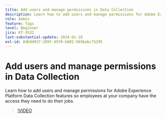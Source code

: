 ```yaml
---
title: Add users and manage permissions in Data Collection
description: Learn how to add users and manage permissions for Adobe Experience Platform Data Collection features so employees at your company have the access they need to do their jobs.
role: Admin
feature: Tags
level: Beginner
jira: KT-3532
last-substantial-update: 2024-01-18
exl-id: 8db9d937-289f-4570-b602-5656abc75295
---
```

# Add users and manage permissions in Data Collection

Learn how to add users and manage permissions for Adobe Experience Platform Data Collection features so employees at your company have the access they need to do their jobs.

>[!VIDEO](https://video.tv.adobe.com/v/28734/?learn=on&enablevpops)
